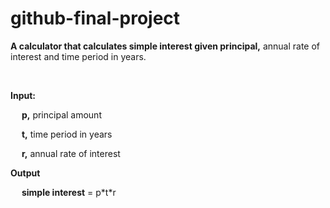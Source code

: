 # github-final-project

**A calculator that calculates simple interest given principal,** annual rate of interest and time period in years.

<br />

**Input:**
	
&emsp; **p,** principal amount

&emsp; **t,** time period in years

&emsp; **r,** annual rate of interest

**Output**

&emsp; **simple interest** = p\*t\*r
